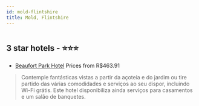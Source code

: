```yaml
---
id: mold-flintshire
title: Mold, Flintshire
---
```


<center><img src="https://i.travelapi.com/hotels/1000000/920000/912400/912336/8769cf39_z.jpg" alt="" /></center>


##  3 star hotels - ⭐️⭐️⭐️

-    [Beaufort Park Hotel](https://www.hurb.com/br/aud/https://www.hurb.com/br/hotels/mold/beaufort-park-hotel-HT-U38N?cmp=18055) Prices from R$463.91
   > Contemple fantásticas vistas a partir da açoteia e do jardim ou tire partido das várias comodidades e serviços ao seu dispor, incluindo Wi-Fi grátis. Este hotel disponibiliza ainda serviços para casamentos e um salão de banquetes.
